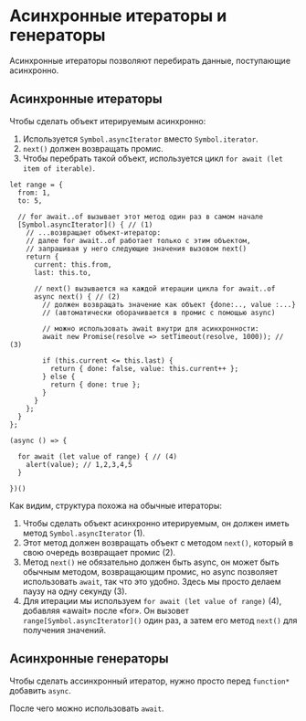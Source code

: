 # Асинхронные итераторы и генераторы

Асинхронные итераторы позволяют перебирать данные, поступающие асинхронно.

## Асинхронные итераторы

Чтобы сделать объект итерируемым асинхронно:

1. Используется `Symbol.asyncIterator` вместо `Symbol.iterator`.
2. `next()` должен возвращать промис.
3. Чтобы перебрать такой объект, используется цикл `for await (let item of iterable)`.

```
let range = {
  from: 1,
  to: 5,

  // for await..of вызывает этот метод один раз в самом начале
  [Symbol.asyncIterator]() { // (1)
    // ...возвращает объект-итератор:
    // далее for await..of работает только с этим объектом,
    // запрашивая у него следующие значения вызовом next()
    return {
      current: this.from,
      last: this.to,

      // next() вызывается на каждой итерации цикла for await..of
      async next() { // (2)
        // должен возвращать значение как объект {done:.., value :...}
        // (автоматически оборачивается в промис с помощью async)

        // можно использовать await внутри для асинхронности:
        await new Promise(resolve => setTimeout(resolve, 1000)); // (3)

        if (this.current <= this.last) {
          return { done: false, value: this.current++ };
        } else {
          return { done: true };
        }
      }
    };
  }
};

(async () => {

  for await (let value of range) { // (4)
    alert(value); // 1,2,3,4,5
  }

})()
```

Как видим, структура похожа на обычные итераторы:

1. Чтобы сделать объект асинхронно итерируемым, он должен иметь метод `Symbol.asyncIterator` (1).
2. Этот метод должен возвращать объект с методом `next()`, который в свою очередь возвращает промис (2).
3. Метод `next()` не обязательно должен быть async, он может быть обычным методом, возвращающим промис, но async позволяет использовать `await`, так что это удобно. Здесь мы просто делаем паузу на одну секунду (3).
4. Для итерации мы используем `for await (let value of range)` (4), добавляя «await» после «for». Он вызовет `range[Symbol.asyncIterator]()` один раз, а затем его метод `next()` для получения значений.

## Асинхронные генераторы

Чтобы сделать ассинхронный итератор, нужно просто перед `function*` добавить `async`.

После чего можно использовать `await`.

